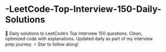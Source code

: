# -LeetCode-Top-Interview-150-Daily-Solutions
🚀 Daily solutions to LeetCode’s Top Interview 150  questions. Clean, optimized code with explanations. Updated daily as part of my interview prep journey. ⭐ Star to follow along!
